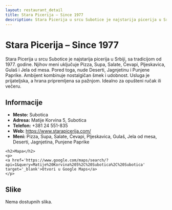 ```yaml
---
layout: restaurant_detail
title: Stara Picerija – Since 1977
description: Stara Picerija u srcu Subotice je najstarija picerija u Srbiji, sa tradicijom od 1977. godine. Njihov meni uključuje Pizza, Supa, Salate, Ćevapi, Pljeskavica, Gulaš i Jela od mesa. Pored toga, nude Deserti, Jagnjetinu i Punjene Paprike. Ambijent kombinuje nostalgičan šmek i udobnost. Usluga je prijateljska, a hrana pripremljena sa pažnjom. Idealno za opušteni ručak ili večeru.
---
```


# Stara Picerija – Since 1977
<p class="description">Stara Picerija u srcu Subotice je najstarija picerija u Srbiji, sa tradicijom od 1977. godine. Njihov meni uključuje Pizza, Supa, Salate, Ćevapi, Pljeskavica, Gulaš i Jela od mesa. Pored toga, nude Deserti, Jagnjetinu i Punjene Paprike. Ambijent kombinuje nostalgičan šmek i udobnost. Usluga je prijateljska, a hrana pripremljena sa pažnjom. Idealno za opušteni ručak ili večeru.</p>

<div class="left-column text-content">
    <h2>Informacije</h2>
    <ul>
        <li><strong>Mesto:</strong> Subotica</li>
        <li><strong>Adresa:</strong> Matije Korvina 5, Subotica</li>
        <li><strong>Telefon:</strong> +381 24 551-835</li>
        <li><strong>Web:</strong> <a href='https://www.starapicerija.com/' target='_blank'>https://www.starapicerija.com/</a></li>
        <li><strong>Meni:</strong> Pizza, Supa, Salate, Ćevapi, Pljeskavica, Gulaš, Jela od mesa, Deserti, Jagnjetina, Punjene Paprike</li>
    </ul>

    <h2>Mapa</h2>
    <p>
    <a href='https://www.google.com/maps/search/?api=1&query=Matije%20Korvina%205%2C%20Subotica%2C%20Subotica' target='_blank'>Otvori u Google Maps</a>
    </p>
</div>

<div class="right-column">
    <h2>Slike</h2>
    <div class="images-grid">
<p>Nema dostupnih slika.</p>
    </div>
</div>